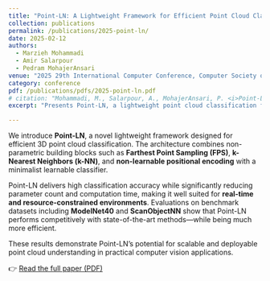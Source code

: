 ```yaml
---
title: "Point-LN: A Lightweight Framework for Efficient Point Cloud Classification Using Non-Parametric Positional Encoding"
collection: publications
permalink: /publications/2025-point-ln/
date: 2025-02-12
authors:
  - Marzieh Mohammadi
  - Amir Salarpour
  - Pedram MohajerAnsari
venue: "2025 29th International Computer Conference, Computer Society of Iran (CSICC)"
category: conference
pdf: /publications/pdfs/2025-point-ln.pdf
# citation: "Mohammadi, M., Salarpour, A., MohajerAnsari, P. <i>Point-LN: A Lightweight Framework for Efficient Point Cloud Classification Using Non-Parametric Positional Encoding</i>. 2025 29th International Computer Conference, Computer Society of Iran (CSICC), February 2025."
excerpt: "Presents Point-LN, a lightweight point cloud classification framework combining non-learnable geometry with a minimal trainable classifier."

---
```


We introduce **Point-LN**, a novel lightweight framework designed for efficient 3D point cloud classification. The architecture combines non-parametric building blocks such as **Farthest Point Sampling (FPS)**, **k-Nearest Neighbors (k-NN)**, and **non-learnable positional encoding** with a minimalist learnable classifier.

Point-LN delivers high classification accuracy while significantly reducing parameter count and computation time, making it well suited for **real-time and resource-constrained environments**. Evaluations on benchmark datasets including **ModelNet40** and **ScanObjectNN** show that Point-LN performs competitively with state-of-the-art methods—while being much more efficient.

These results demonstrate Point-LN’s potential for scalable and deployable point cloud understanding in practical computer vision applications.

👉 [Read the full paper (PDF)](/files/2025-point-ln.pdf)

